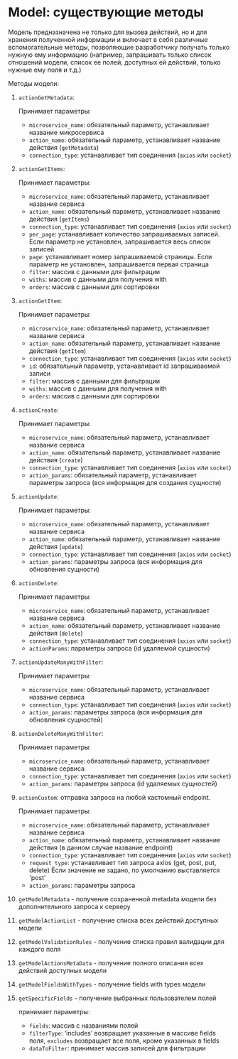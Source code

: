 # Model: существующие методы

Модель предназначена не только для вызова действий, но и для хранения
полученной информации и включает в себя различные вспомогательные
методы, позволяющие разработчику получать только нужную ему информацию
(например, запрашивать только список отношений модели, список ее полей,
доступных ей действий, только нужные ему поля и т.д.)

Методы модели:
1. `actionGetMetadata`:
   
   Принимает параметры:
    - `microservice_name`: обязательный параметр, устанавливает название
      микросервиса
    - `action_name`: обязательный параметр, устанавливает название
      действия (`getMetadata`)
    - `connection_type`: устанавливает тип соединения (`axios` или `socket`)
    
2. `actionGetItems`:
   
   Принимает параметры:
    - `microservice_name`: обязательный параметр, устанавливает название
      сервиса
    - `action_name`: обязательный параметр, устанавливает название
      действия (`getItems`)
    - `connection_type`: устанавливает тип соединения (`axios` или `socket`)
    - `per_page`: устанавливает количество запрашиваемых записей. Если
      параметр не установлен, запрашивается весь список записей
    - `page`: устанавливает номер запрашиваемой страницы. Если параметр
      не установлен, запрашивается первая страница
    - `filter`: массив с данными для фильтрации
    - `withs`: массив с данными для получения with
    - `orders`: массив с данными для сортировки
    
3. `actionGetItem`:
   
   Принимает параметры:
    - `microservice_name`: обязательный параметр, устанавливает название
      сервиса
    - `action_name`: обязательный параметр, устанавливает название
      действия (`getItem`)
    - `connection_type`: устанавливает тип соединения (`axios` или `socket`)
    - `id`: обязательный параметр, устанавливает id запрашиваемой записи
    - `filter`: массив с данными для фильтрации
    - `withs`: массив с данными для получения with
    - `orders`: массив с данными для сортировки
    
4. `actionCreate`:
   
   Принимает параметры:
    - `microservice_name`: обязательный параметр, устанавливает название
      сервиса
    - `action_name`: обязательный параметр, устанавливает название
      действия (`create`)
    - `connection_type`: устанавливает тип соединения (`axios` или `socket`)
    - `action_params`: обязательный параметр, устанавливает параметры
      запроса (вся информация для создания сущности)
      
5. `actionUpdate`:
   
   Принимает параметры:
    - `microservice_name`: обязательный параметр, устанавливает название
      сервиса
    - `action_name`: обязательный параметр, устанавливает название
      действия (`update`)
    - `connection_type`: устанавливает тип соединения (`axios` или `socket`)
    - `action_params`: параметры запроса (вся информация для обновления
      сущности)
      
6. `actionDelete`:
   
   Принимает параметры:
    - `microservice_name`: обязательный параметр, устанавливает название
      сервиса
    - `action_name`: обязательный параметр, устанавливает название
      действия (`delete`)
    - `connection_type`: устанавливает тип соединения (`axios` или `socket`)
    - `actionParams`: параметры запроса (id удаляемой сущности)
    
7. `actionUpdateManyWithFilter`:
   
   Принимает параметры:
    - `microservice_name`: обязательный параметр, устанавливает название
      сервиса
    - `connection_type`: устанавливает тип соединения (`axios` или `socket`)
    - `action_params`: параметры запроса (вся информация для обновления
      сущностей)
      
8. `actionDeleteManyWithFilter`:

   Принимает параметры:
    - `microservice_name`: обязательный параметр, устанавливает название
      сервиса
    - `connection_type`: устанавливает тип соединения (`axios` или `socket`)
    - `action_params`: параметры запроса (id удаляемых сущностей)

9. `actionCustom`: отправка запроса на любой кастомный endpoint.

    Принимает параметры:
    - `microservice_name`: обязательный параметр, устанавливает название
      сервиса
    - `action_name`: обязательный параметр, устанавливает название
      действия (в данном случае название endpoint)
    - `connection_type`: устанавливает тип соединения (`axios` или `socket`)
    - `request_type`: устанавливает тип запроса axios (get, post, put, delete)
      Если значение не задано, по умолчанию выставляется 'post'
    - `action_params`: параметры запроса
    
10. `getModelMetadata` - получение сохраненной metadata модели без
   дополнительного запроса к серверу
   
11. `getModelActionList` - получение списка всех действий доступных
    модели
    
12. `getModelValidationRules` - получение списка правил валидации для
    каждого поля
    
13. `getModelActionsMetaData` - получение полного описания всех действий
    доступных модели
    
14. `getModelFieldsWithTypes` - получение fields with types модели
    
15. `getSpecificFields` - получение выбранных пользователем полей
    
    принимает параметры:
    - `fields`: массив с названиями полей
    - `filterType`: ‘includes’ возвращает указанные в массиве fields
      поля, `excludes` возвращает все поля, кроме указанных в fields
    - `dataToFilter`: принимает массив записей для фильтрации

